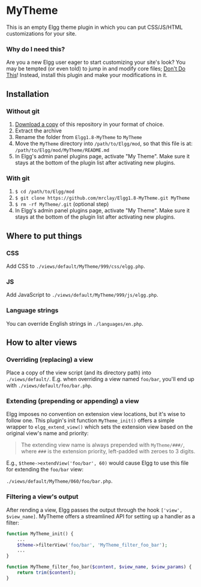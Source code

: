 # MyTheme

This is an empty Elgg theme plugin in which you can put CSS/JS/HTML customizations for your site.

### Why do I need this?

Are you a new Elgg user eager to start customizing your site's look? You may be tempted (or even told) to jump in and modify core files; [Don't Do This](http://community.elgg.org/pages/view/880143/dont-modify-core)! Instead, install this plugin and make your modifications in it.

## Installation

### Without git

1. [Download a copy](https://github.com/mrclay/Elgg1.8-MyTheme/downloads) of this repository in your format of choice.
2. Extract the archive
3. Rename the folder from `Elgg1.8-MyTheme` to `MyTheme`
4. Move the `MyTheme` directory into `/path/to/Elgg/mod`, so that this file is at: `/path/to/Elgg/mod/MyTheme/README.md`
5. In Elgg's admin panel plugins page, activate "My Theme". Make sure it stays at the bottom of the plugin list after activating new plugins.

### With git

1. `$ cd /path/to/Elgg/mod`
2. `$ git clone https://github.com/mrclay/Elgg1.8-MyTheme.git MyTheme`
3. `$ rm -rf MyTheme/.git` (optional step)
4. In Elgg's admin panel plugins page, activate "My Theme". Make sure it stays at the bottom of the plugin list after activating new plugins.

## Where to put things

### CSS

Add CSS to `./views/default/MyTheme/999/css/elgg.php`.

### JS

Add JavaScript to `./views/default/MyTheme/999/js/elgg.php`.

### Language strings

You can override English strings in `./languages/en.php`.

## How to alter views

### Overriding (replacing) a view

Place a copy of the view script (and its directory path) into `./views/default/`. E.g. when overriding a view named `foo/bar`, you'll end up with `./views/default/foo/bar.php`.

### Extending (prepending or appending) a view

Elgg imposes no convention on extension view locations, but it's wise to follow one. This plugin's init function `MyTheme_init()` offers a simple wrapper to `elgg_extend_view()` which sets the extension view based on the original view's name and priority:

> The extending view name is always prepended with `MyTheme/###/`, where `###` is the extension priority, left-padded with zeroes to 3 digits.

E.g., `$theme->extendView('foo/bar', 60)` would cause Elgg to use this file for extending the `foo/bar` view:

 `./views/default/MyTheme/060/foo/bar.php`.

### Filtering a view's output

After rending a view, Elgg passes the output through the hook `['view', $view_name]`. MyTheme offers a streamlined API for setting up a handler as a filter:

```php
function MyTheme_init() {
    ...
    $theme->filterView('foo/bar', 'MyTheme_filter_foo_bar');
    ...
}

function MyTheme_filter_foo_bar($content, $view_name, $view_params) {
	return trim($content);
}
```
